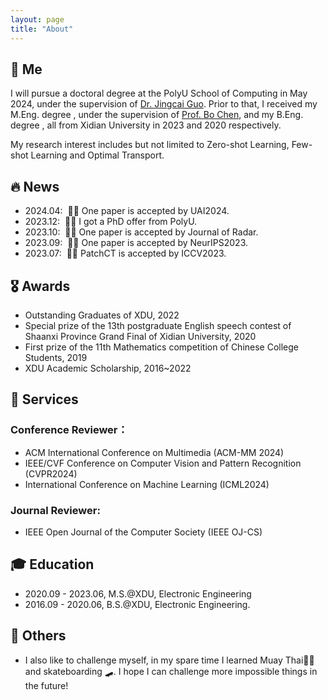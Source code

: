 ```yaml
---
layout: page
title: "About"
---
```


<span class='anchor' id='about-me'></span>

## 🐨 Me

I will pursue a doctoral degree at the PolyU School of Computing in May 2024, under the supervision of [Dr. Jingcai Guo](https://jingcaiguo.github.io/). Prior to that, I received my M.Eng. degree , under the supervision of [Prof. Bo Chen](https://web.xidian.edu.cn/bchen/), and my B.Eng. degree , all from Xidian University in 2023 and 2020 respectively.

My research interest includes but not limited to Zero-shot Learning, Few-shot Learning and Optimal Transport.

## 🔥 News
- 2024.04: &nbsp;🥂🥂 One paper is accepted by UAI2024. 
- 2023.12: &nbsp;🥳🥳 I got a PhD offer from PolyU.
- 2023.10: &nbsp;🙋🙋 One paper is accepted by Journal of Radar.
- 2023.09: &nbsp;🍾🍾 One paper is accepted by NeurIPS2023. 
- 2023.07: &nbsp;🎉🎉 PatchCT is accepted by ICCV2023.


## 🎖 Awards 
- Outstanding Graduates of XDU, 2022
- Special prize of the 13th postgraduate English speech contest of Shaanxi Province Grand Final of Xidian University, 2020
- First prize of the 11th Mathematics competition of Chinese College Students, 2019
- XDU Academic Scholarship, 2016~2022

## 🧙 Services
### Conference Reviewer：
- ACM International Conference on Multimedia (ACM-MM 2024)
- IEEE/CVF Conference on Computer Vision and Pattern Recognition (CVPR2024)
- International Conference on Machine Learning (ICML2024)

### Journal Reviewer:
- IEEE Open Journal of the Computer Society (IEEE OJ-CS)
  
## 🎓 Education
- 2020.09 - 2023.06, M.S.@XDU, Electronic Engineering
- 2016.09 - 2020.06, B.S.@XDU, Electronic Engineering.

## 🥏 Others
- I also like to challenge myself, in my spare time I learned Muay Thai🥊🥊 and skateboarding 🛹. I hope I can challenge more impossible things in the future!
